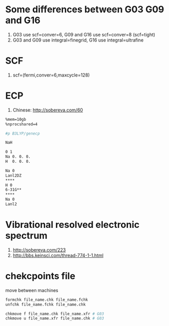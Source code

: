 # Some differences between G03 G09 and G16
1. G03 use scf=conver=6, G09 and G16 use scf=conver=8 (scf=tight)
2. G03 and G09 use integral=finegrid, G16 use integral=ultrafine

# SCF
1. scf=(fermi,conver=6,maxcycle=128)


# ECP
1. Chinese: http://sobereva.com/60
```bash
%mem=10gb
%nprocshared=4

#p B3LYP/genecp

NaH

0 1
Na 0. 0. 0.
H  0. 0. 0.

Na 0
Lanl2DZ
****
H 0
6-31G**
****
Na 0
Lanl2
```

# Vibrational resolved electronic spectrum
1. http://sobereva.com/223
2. http://bbs.keinsci.com/thread-774-1-1.html

# chekcpoints file
move between machines
```bash
formchk file_name.chk file_name.fchk
unfchk file_name.fchk file_name.chk

chkmove f file_name.chk file_name.xfr # G03
chkmove u file_name.xfr file_name.chk # G03
```
